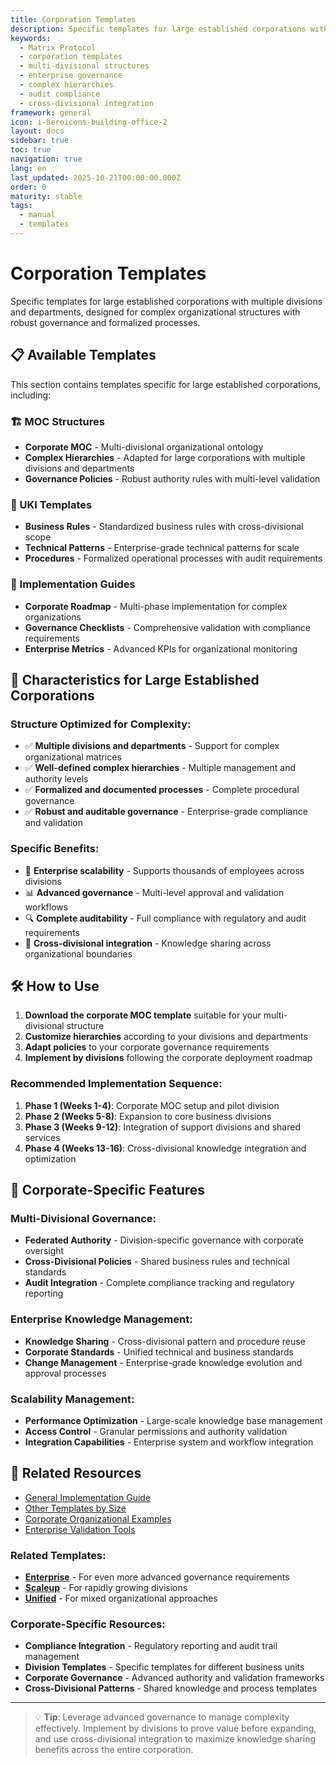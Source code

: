 ```yaml
---
title: Corporation Templates
description: Specific templates for large established corporations with multiple divisions and departments
keywords:
  - Matrix Protocol
  - corporation templates
  - multi-divisional structures
  - enterprise governance
  - complex hierarchies
  - audit compliance
  - cross-divisional integration
framework: general
icon: i-heroicons-building-office-2
layout: docs
sidebar: true
toc: true
navigation: true
lang: en
last_updated: 2025-10-21T00:00:00.000Z
order: 0
maturity: stable
tags:
  - manual
  - templates
---
```

# Corporation Templates

Specific templates for large established corporations with multiple divisions and departments, designed for complex organizational structures with robust governance and formalized processes.

## 📋 Available Templates

This section contains templates specific for large established corporations, including:

### 🏗️ MOC Structures
- **Corporate MOC** - Multi-divisional organizational ontology
- **Complex Hierarchies** - Adapted for large corporations with multiple divisions and departments
- **Governance Policies** - Robust authority rules with multi-level validation

### 📝 UKI Templates
- **Business Rules** - Standardized business rules with cross-divisional scope
- **Technical Patterns** - Enterprise-grade technical patterns for scale  
- **Procedures** - Formalized operational processes with audit requirements

### 🚀 Implementation Guides
- **Corporate Roadmap** - Multi-phase implementation for complex organizations
- **Governance Checklists** - Comprehensive validation with compliance requirements
- **Enterprise Metrics** - Advanced KPIs for organizational monitoring

## 🎯 Characteristics for Large Established Corporations

### Structure Optimized for Complexity:
- ✅ **Multiple divisions and departments** - Support for complex organizational matrices
- ✅ **Well-defined complex hierarchies** - Multiple management and authority levels
- ✅ **Formalized and documented processes** - Complete procedural governance
- ✅ **Robust and auditable governance** - Enterprise-grade compliance and validation

### Specific Benefits:
- 🏢 **Enterprise scalability** - Supports thousands of employees across divisions
- 📊 **Advanced governance** - Multi-level approval and validation workflows
- 🔍 **Complete auditability** - Full compliance with regulatory and audit requirements
- 🔗 **Cross-divisional integration** - Knowledge sharing across organizational boundaries

## 🛠️ How to Use

1. **Download the corporate MOC template** suitable for your multi-divisional structure
2. **Customize hierarchies** according to your divisions and departments
3. **Adapt policies** to your corporate governance requirements
4. **Implement by divisions** following the corporate deployment roadmap

### Recommended Implementation Sequence:
1. **Phase 1 (Weeks 1-4)**: Corporate MOC setup and pilot division
2. **Phase 2 (Weeks 5-8)**: Expansion to core business divisions
3. **Phase 3 (Weeks 9-12)**: Integration of support divisions and shared services
4. **Phase 4 (Weeks 13-16)**: Cross-divisional knowledge integration and optimization

## 🎯 Corporate-Specific Features

### Multi-Divisional Governance:
- **Federated Authority** - Division-specific governance with corporate oversight
- **Cross-Divisional Policies** - Shared business rules and technical standards
- **Audit Integration** - Complete compliance tracking and regulatory reporting

### Enterprise Knowledge Management:
- **Knowledge Sharing** - Cross-divisional pattern and procedure reuse
- **Corporate Standards** - Unified technical and business standards
- **Change Management** - Enterprise-grade knowledge evolution and approval processes

### Scalability Management:
- **Performance Optimization** - Large-scale knowledge base management
- **Access Control** - Granular permissions and authority validation
- **Integration Capabilities** - Enterprise system and workflow integration

## 📖 Related Resources

- [General Implementation Guide](../..)
- [Other Templates by Size](..)
- [Corporate Organizational Examples](../../../examples)
- [Enterprise Validation Tools](../../tools)

### Related Templates:
- **[Enterprise](../enterprise)** - For even more advanced governance requirements
- **[Scaleup](../scaleup)** - For rapidly growing divisions
- **[Unified](../unified)** - For mixed organizational approaches

### Corporate-Specific Resources:
- **Compliance Integration** - Regulatory reporting and audit trail management
- **Division Templates** - Specific templates for different business units
- **Corporate Governance** - Advanced authority and validation frameworks
- **Cross-Divisional Patterns** - Shared knowledge and process templates

---

> 💡 **Tip**: Leverage advanced governance to manage complexity effectively. Implement by divisions to prove value before expanding, and use cross-divisional integration to maximize knowledge sharing benefits across the entire corporation.